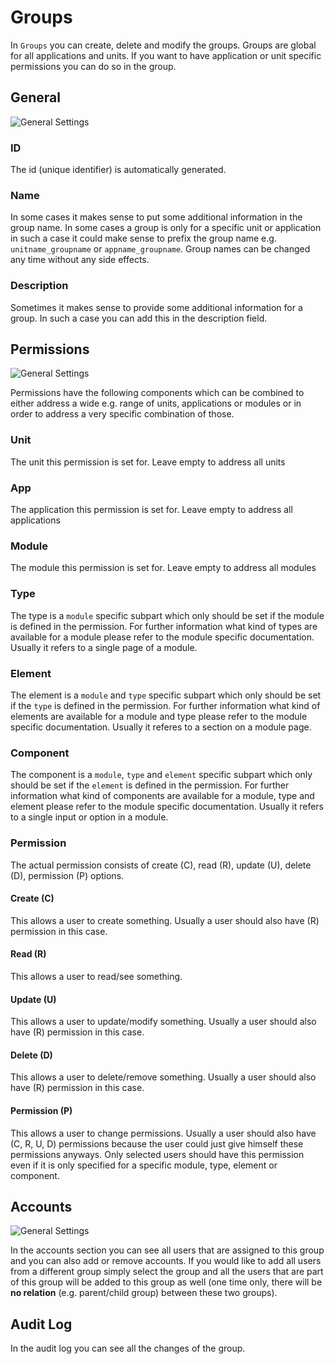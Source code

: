 # Groups

In `Groups` you can create, delete and modify the groups. Groups are global for all applications and units. If you want to have application or unit specific permissions you can do so in the group.

## General

![General Settings](Modules/Admin/Docs/Help/img/groups/groups_general.png)

### ID

The id (unique identifier) is automatically generated.

### Name

In some cases it makes sense to put some additional information in the group name. In some cases a group is only for a specific unit or application in such a case it could make sense to prefix the group name e.g. `unitname_groupname` or `appname_groupname`. Group names can be changed any time without any side effects.

### Description

Sometimes it makes sense to provide some additional information for a group. In such a case you can add this in the description field.

## Permissions

![General Settings](Modules/Admin/Docs/Help/img/groups/groups_permissions.png)

Permissions have the following components which can be combined to either address a wide e.g. range of units, applications or modules or in order to address a very specific combination of those.

### Unit

The unit this permission is set for. Leave empty to address all units

### App

The application this permission is set for. Leave empty to address all applications

### Module

The module this permission is set for. Leave empty to address all modules

### Type

The type is a `module` specific subpart which only should be set if the module is defined in the permission. For further information what kind of types are available for a module please refer to the module specific documentation. Usually it refers to a single page of a module.

### Element

The element is a `module` and `type` specific subpart which only should be set if the `type` is defined in the permission. For further information what kind of elements are available for a module and type please refer to the module specific documentation. Usually it referes to a section on a module page.

### Component

The component is a `module`, `type` and `element` specific subpart which only should be set if the `element` is defined in the permission. For further information what kind of components are available for a module, type and element please refer to the module specific documentation. Usually it refers to a single input or option in a module.

### Permission

The actual permission consists of create (C), read (R), update (U), delete (D), permission (P) options.

#### Create (C)

This allows a user to create something. Usually a user should also have (R) permission in this case.

#### Read (R)

This allows a user to read/see something.

#### Update (U)

This allows a user to update/modify something. Usually a user should also have (R) permission in this case.

#### Delete (D)

This allows a user to delete/remove something. Usually a user should also have (R) permission in this case.

#### Permission (P)

This allows a user to change permissions. Usually a user should also have (C, R, U, D) permissions because the user could just give himself these permissions anyways. Only selected users should have this permission even if it is only specified for a specific module, type, element or component.

## Accounts

![General Settings](Modules/Admin/Docs/Help/img/groups/groups_accounts.png)

In the accounts section you can see all users that are assigned to this group and you can also add or remove accounts. If you would like to add all users from a different group simply select the group and all the users that are part of this group will be added to this group as well (one time only, there will be **no relation** (e.g. parent/child group) between these two groups).

## Audit Log

In the audit log you can see all the changes of the group.